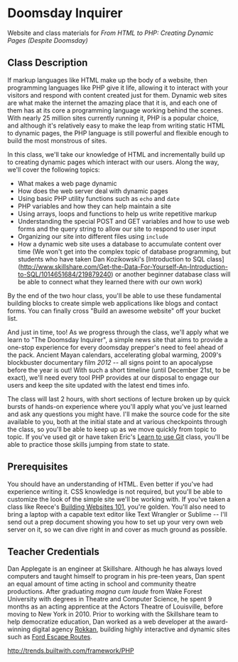 Doomsday Inquirer
=================

Website and class materials for _From HTML to PHP: Creating Dynamic Pages
(Despite Doomsday)_

Class Description
-----------------

If markup languages like HTML make up the body of a website, then programming
languages like PHP give it life, allowing it to interact with your visitors and
respond with content created just for them. Dynamic web sites are what make the
internet the amazing place that it is, and each one of them has at its core a
programming language working behind the scenes. With nearly 25 million sites
currently running it, PHP is a popular choice, and although it's relatively
easy to make the leap from writing static HTML to dynamic pages, the PHP
language is still powerful and flexible enough to build the most monstrous of
sites.

In this class, we'll take our knowledge of HTML and incrementally build up to
creating dynamic pages which interact with our users. Along the way, we'll
cover the following topics:
*   What makes a web page dynamic
*   How does the web server deal with dynamic pages
*   Using basic PHP utility functions such as `echo` and `date`
*   PHP variables and how they can help maintain a site
*   Using arrays, loops and functions to help us write repetitive markup
*   Understanding the special POST and GET variables and how to use web forms
    and the query string to allow our site to respond to user input
*   Organizing our site into different files using `include`
*   How a dynamic web site uses a database to accumulate content over time (We
    won't get into the complex topic of database programming, but students who
    have taken Dan Kozikowski's [Introduction to SQL class]
    (http://www.skillshare.com/Get-the-Data-For-Yourself-An-Introduction-to-SQL/1014651684/219879240)
    or another beginner database class will be able to connect what they
    learned there with our own work) 
    
By the end of the two hour class, you'll be able to use these fundamental
building blocks to create simple web applications like blogs and contact forms.
You can finally cross "Build an awesome website" off your bucket list.

And just in time, too! As we progress through the class, we'll apply what we
learn to "The Doomsday Inquirer", a simple news site that aims to provide a
one-stop experience for every doomsday prepper's need to feel ahead of the
pack. Ancient Mayan calendars, accelerating global warming, 2009's blockbuster
documentary film _2012_ -- all signs point to an apocalypse before the year is
out! With such a short timeline (until December 21st, to be exact), we'll need
every tool PHP provides at our disposal to engage our users and keep the site updated with the
latest end times info.

The class will last 2 hours, with short sections of lecture broken up by quick
bursts of hands-on experience where you'll apply what you've just learned and
ask any questions you might have. I'll make the source code for the site
available to you, both at the initial state and at various checkpoints through the
class, so you'll be able to keep up as we move quickly from topic to topic. If
you've used git or have taken Eric's [Learn to use
Git](http://www.skillshare.com/Learn-to-use-Git/1970475139/1026796267) class,
you'll be able to practice those skills jumping from state to state.  

Prerequisites
-------------

You should have an understanding of HTML. Even better if you've had experience
writing it. CSS knowledge is not required, but you'll be able to customize the
look of the simple site we'll be working with. If you've taken a class like
Reece's [Building Websites
101](http://www.skillshare.com/Building-Websites-101-Basic-HTML-CSS/1658979046/1318357438),
you're golden. You'll also need to bring a laptop with a capable text editor
like Text Wrangler or Sublime -- I'll send out a prep document showing you how
to set up your very own web server on it, so we can dive right in and cover as
much ground as possible.

Teacher Credentials
-------------------

Dan Applegate is an engineer at Skillshare. Although he has always loved
computers and taught himself to program in his pre-teen years, Dan spent an
equal amount of time acting in school and community theatre productions. After
graduating _magna cum laude_ from Wake Forest University with degrees in
Theatre and Computer Science, he spent 9 months as an acting apprentice at the
Actors Theatre of Louisville, before moving to New York in 2010. Prior to
working with the Skillshare team to help democratize education, Dan worked as a
web developer at the award-winning digital agency
[Rokkan](http://www.rokkan.com), building highly interactive and dynamic sites
such as [Ford Escape Routes](http://www.escaperoutes.com).

http://trends.builtwith.com/framework/PHP
